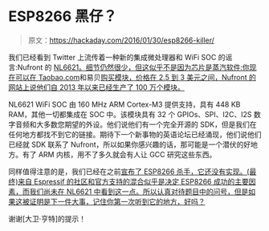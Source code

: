 # ESP8266 黑仔？

> 原文：<https://hackaday.com/2016/01/30/esp8266-killer/>

我们已经看到 Twitter 上流传着一种新的集成微处理器和 WiFi SOC 的谣言:Nufront 的 [NL6621。细节仍然很少，但这似乎不是因为芯片是蒸汽软件:你现在可以在 Taobao.com](http://www.nufront.com/index.php/portal/page/index/id/366.html)和易贝[购买模块，价格在 2.5 到 3 美元之间，Nufront 的网站上说他们自 2013 年以来已经生产了 100 万个模块。](http://www.ebay.com/sch/i.html?_from=R40&_nkw=nl6621)

NL6621 WiFi SOC 由 160 MHz ARM Cortex-M3 提供支持，具有 448 KB RAM，其他一切都集成在 SOC 中。该模块具有 32 个 GPIOs、SPI、I2C、I2S 数字音频和大多数您期望的外设。他们说他们有一个完全开源的 SDK，但是我们在任何地方都找不到它的链接。期待下一个新事物的英语论坛已经涌现，他们说他们已经就 SDK 联系了 Nufront，所以如果你感兴趣的话，那可能是一个潜伏的好地方。有了 ARM 内核，用不了多久就会有人让 GCC 研究这些东西。

同样值得注意的是，我们已经在之前[宣布了 ESP8266 杀手，它还没有实现。(最终)来自 Espressif 的社区和官方支持的混合似乎是决定 ESP8266 成功的主要因素，而我们尚未在 NL6621 中看到这一点。所以认真对待题目中的问号，但是如果这被证明是下一件大事，记住你第一次听到它的地方，好吗？](http://hackaday.com/2015/07/13/new-part-day-the-esp8266-killer/)

谢谢[大卫·亨特]的提示！